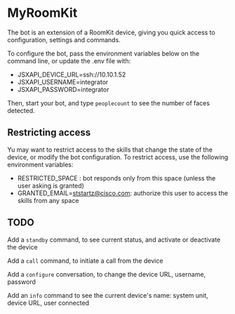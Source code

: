 # MyRoomKit

The bot is an extension of a RoomKit device, giving you quick access to configuration, settings and commands.

To configure the bot, pass the environment variables below on the command line, or update the .env file with:
- JSXAPI_DEVICE_URL=ssh://10.10.1.52
- JSXAPI_USERNAME=integrator
- JSXAPI_PASSWORD=integrator

Then, start your bot, and type `peoplecount` to see the number of faces detected.


## Restricting access

Yu may want to restrict access to the skills that change the state of the device, or modify the bot configuration. 
To restrict access, use the following environment variables:
- RESTRICTED_SPACE : bot responds only from this space (unless the user asking is granted)
- GRANTED_EMAIL=ststartz@cisco.com: authorize this user to access the skills from any space


## TODO

Add a `standby` command, to see current status, and activate or deactivate the device

Add a `call` command, to initiate a call from the device

Add a `configure` conversation, to change the device URL, username, password

Add an `info` command to see the current device's name: system unit, device URL, user connected
